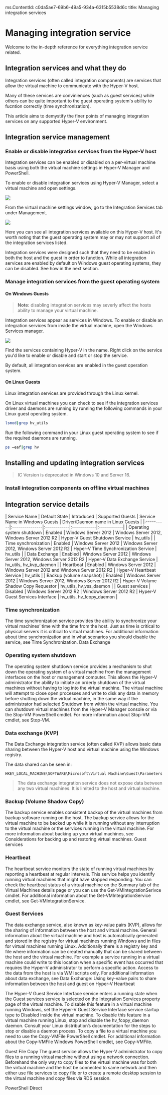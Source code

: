 ms.ContentId: c0da5ae7-69b6-49a5-934a-6315b5538d6c
title: Managing integration services

# Managing integration service
Welcome to the in-depth reference for everything integration service related.

## Integration services and what they do
Integration services (often called integration components) are services that allow the virtual machine to communicate with the Hyper-V host.

Many of these services are conviniences (such as guest services) while others can be quite important to the guest operating system's ability to fucntion correctly (time synchronization).

This article aims to demystify the finer points of managing integration services on any supported Hyper-V environment.


## Integration service management

### Enable or disable integration services from the Hyper-V host
Integration services can be enabled or disabled on a per-virtual machine basis using both the virtual machine settings in Hyper-V Manager and PowerShell.

To enable or disable integration services using Hyper-V Manager, select a virtual machine and open settings.

![](./media/HyperVManager-OpenVMSettings.png)

From the virtual machine settings window, go to the Integration Services tab under Management.

![](./media/HyperVManager-IntegrationServices.png)

Here you can see all integration services available on this Hyper-V host.  It's worth noting that the guest operating system may or may not support all of the integration services listed.

Integration services were designed such that they need to be enabled in both the host and the guest in order to function.  While all integration services are enabled by default on Windows guest operating systems, they can be disabled.  See how in the next section.


### Manage integration services from the guest operating system

#### On Windows Guests

> **Note:** disabling integration services may severly affect the hosts ability to manage your virtual machine.

Integration services appear as services in Windows.  To enable or disable an integration services from inside the virtual machine, open the Windows Services manager.

![](media/HVServices.png) 

Find the services containing Hyper-V in the name.  Right click on the service you'd like to enable or disable and start or stop the service.
 
By default, all integration services are enabled in the guest operation system.

#### On Linux Guests

Linux integration services are provided through the Linux kernel.

On Linux virtual machines you can check to see if the integration services driver and daemons are running by running the following commands in your Linux guest operating system.

``` BASH
lsmod|grep hv_utils
```

Run the following command in your Linux guest operating system to see if the required daemons are running.

``` BASH
ps –eaf|grep hv
```

## Installing and updating integration services

> IC Version is deprecated in Windows 10 and Server 16.

### Install integration components on offline virtual machines

## Integration service details

| Service Name | Default State | Introduced | Supported Guests | Service Name in Windows Guests | Driver/Daemon name in Linux Guests | 
|:----------|:---------------|:------------|:------------|:------------|
| Operating system shutdown | Enabled | Windows Server 2012 | Windows Server 2012, Windows Server 2012 R2 | Hyper-V Guest Shutdown Service | hv_utils |
| Time synchronization | Enabled | Windows Server 2012 | Windows Server 2012,  Windows Server 2012 R2 | Hyper-V Time Synchronization Service | hv_utils |
| Data Exchange | Enabled | Windows Server 2012 | Windows Server 2012, Windows Server 2012 R2 | Hyper-V Data Exchange Service | hv_utils, hv_kvp_daemon |
| Heartbeat | Enabled | Windows Server 2012 | Windows Server 2012 and Windows Server 2012 R2 | Hyper-V Heartbeat Service | hv_utils |
| Backup (volume snapshot) | Enabled | Windows Server 2012 | Windows Server 2012, Windows Server 2012 R2 | Hyper-V Volume Shadow Copy Requestor | hv_utils, hv_vss_daemon |
| Guest services | Disabled | Windows Server 2012 R2 | Windows Server 2012 R2 | Hyper-V Guest Services Interface | hv_utils, hv_fcopy_daemon |

### Time synchronization
The time synchronization service provides the ability to synchronize your virtual machines’ time with the time from the host. Just as time is critical to physical servers it is critical to virtual machines.
For additional information about time synchronization and in what scenarios you should disable the service, see Time Synchronization.
Data Exchange

### Operating system shutdown
The operating system shutdown service provides a mechanism to shut down the operating system of a virtual machine from the management interfaces on the host or management computer. This allows the Hyper-V administrator the ability to initiate an orderly shutdown of the virtual machines without having to log into the virtual machine. The virtual machine will attempt to close open processes and write to disk any data in memory before shutting down the virtual machine, in the same way if the administrator had selected Shutdown from within the virtual machine.
You can shutdown virtual machines from the Hyper-V Manager console or via the Stop-VM PowerShell cmdlet. For more information about Stop-VM cmdlet, see Stop-VM.

### Data exchange (KVP)
The Data Exchange integration service (often called KVP) allows basic data sharing between the Hyper-V host and virtual machine using the Windows registry.

The data shared can be seen in:
```
HKEY_LOCAL_MACHINE\SOFTWARE\Microsoft\Virtual Machine\Guest\Parameters
```

> The data exchange integration service does not expose data between any two virtual machines. It is limited to the host and virtual machine.

### Backup (Volume Shadow Copy)
The backup service enables consistent backup of the virtual machines from backup software running on the host. The backup service allows for the virtual machine to be backed up while it is running without any interruption to the virtual machine or the services running in the virtual machine.
For more information about backing up your virtual machines, see Considerations for backing up and restoring virtual machines.
Guest services

### Heartbeat 
The heartbeat service monitors the state of running virtual machines by reporting a heartbeat at regular intervals. This service helps you identify running virtual machines that might have stopped responding. You can check the heartbeat status of a virtual machine on the Summary tab of the Virtual Machines details page or you can use the Get-VMIntegrationSerivce cmdlet. For additional information about the Get-VMIntegrationService cmdlet, see Get-VMIntegrationService.

### Guest Services
The data exchange service, also known as key-value pairs (KVP), allows for the sharing of information between the host and virtual machine. General information about the virtual machine and host is automatically generated and stored in the registry for virtual machines running Windows and in files for virtual machines running Linux. Additionally there is a registry key and file where information can be created manually that can be shared between the host and the virtual machine. For example a service running in a virtual machine could write to this location when a specific event has occurred that requires the Hyper-V administrator to perform a specific action.
Access to the data from the host is via WMI scripts only.
For additional information about data exchange, see Data Exchange: Using key-value pairs to share information between the host and guest on Hyper-V
Heartbeat

The Hyper-V Guest Service Interface service enters a running state when the Guest services service is selected on the Integration Services property page of the virtual machine.
To disable this feature in a virtual machine running Windows, set the Hyper-V Guest Service Interface service startup type to Disabled inside the virtual machine.
To disable this feature in a virtual machine running Linux, stop and disable the hv_fcopy_daemon daemon. Consult your Linux distribution’s documentation for the steps to stop or disable a daemon process.
To copy a file to a virtual machine you need to use the Copy-VMFile PowerShell cmdlet. For additional information about the Copy-VMFile Windows PowerShell cmdlet, see Copy-VMFile.


Guest File Copy
The guest service allows the Hyper-V administrator to copy files to a running virtual machine without using a network connection. Beforehand the only way to copy files to the virtual machine was for both the virtual machine and the host be connected to same network and then either use file services to copy file or to create a remote desktop session to the virtual machine and copy files via RDS session.



PowerShell Direct
